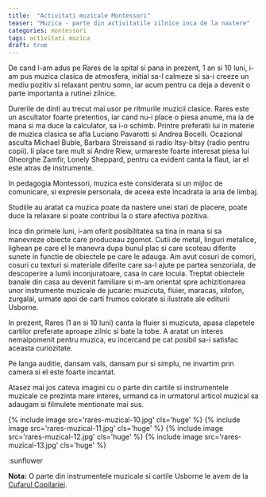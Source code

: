 ```yaml
---
title:  "Activitati muzicale Montessori"
teaser: "Muzica - parte din activitatile zilnice inca de la nastere"
categories: montessori
tags: activitati muzica
draft: true
---
```

De cand l-am adus pe Rares de la spital si pana in prezent, 1 an si 10 luni, i-am pus muzica clasica de atmosfera, initial sa-l calmeze si sa-i creeze un mediu pozitiv si relaxant pentru somn, iar acum pentru ca deja a devenit o parte importanta a rutinei zilnice.

Durerile de dinti au trecut mai usor pe ritmurile muzicii clasice. Rares este un ascultator foarte pretentios, iar cand nu-i place o piesa anume, ma ia de mana si ma duce la calculator, sa i-o schimb. Printre preferatii lui in materie de muzica clasica se afla Luciano Pavarotti si Andrea Bocelli.
Ocazional asculta Michael Buble, Barbara Streissand si radio Itsy-bitsy (radio pentru copii).
Ii place tare mult si Andre Riew, urmareste foarte interesat piesa lui Gheorghe Zamfir, Lonely Sheppard, pentru ca evident canta la flaut, iar el este atras de instrumente.

In pedagogia Montessori, muzica este considerata si un mijloc de comunicare, si expresie personala, de aceea este încadrata la aria de limbaj.

Studiile au aratat ca muzica poate da nastere unei stari de placere, poate duce la relaxare si poate contribui la o stare afectiva pozitiva.

Inca din primele luni, i-am oferit posibilitatea sa tina in mana si sa manevreze obiecte care produceau zgomot. Cutii de metal, linguri metalice, lighean pe care el le manevra dupa bunul plac si care scoteau diferite sunete in functie de obiectele pe care le adauga. Am avut cosuri de comori, cosuri cu texturi si materiale diferite care sa-l ajute pe partea senzoriala, de descoperire a lumii inconjuratoare, casa in care locuia. Treptat obiectele banale din casa au devenit familiare si m-am orientat spre achizitionarea unor instrumente muzicale de jucarie: muzicuta, fluier, maracas, xilofon, zurgalai, urmate apoi de carti frumos colorate si ilustrate ale editurii Usborne.

In prezent, Rares (1 an si 10 luni) canta la fluier si muzicuta, apasa clapetele cartilor preferate aproape zilnic si bate la tobe. A aratat un interes nemaipomenit pentru muzica, eu incercand pe cat posibil sa-i satisfac aceasta curiozitate.

Pe langa auditie, dansam vals, dansam pur si simplu, ne invartim prin camera si el este foarte incantat.

Atasez mai jos cateva imagini cu o parte din cartile si instrumentele muzicale ce prezinta mare interes, urmand ca in urmatorul articol muzical sa adaugam si filmulete mentionate mai sus.

{% include image src='rares-muzical-10.jpg' cls='huge' %}
{% include image src='rares-muzical-11.jpg' cls='huge' %}
{% include image src='rares-muzical-12.jpg' cls='huge' %}
{% include image src='rares-muzical-13.jpg' cls='huge' %}

:sunflower

**Nota:** O parte din instrumentele muzicale si cartile Usborne le avem de la [Cufarul Copilariei](https://www.facebook.com/Cufarul-Copilariei-513504942173159/).
